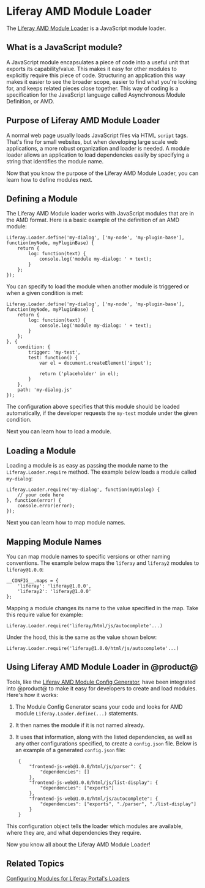 # Liferay AMD Module Loader [](id=liferay-amd-module-loader)

The [Liferay AMD Module Loader](https://github.com/liferay/liferay-amd-loader#amd-module-loader) 
is a JavaScript  module loader.

## What is a JavaScript module? [](id=what-is-a-javascript-module)

A JavaScript module encapsulates a piece of code into a useful unit that exports
its capability/value. This makes it easy for other modules to explicitly require
this piece of code. Structuring an application this way makes it easier to see
the broader scope, easier to find what you're looking for, and keeps related
pieces close together. This way of coding is a specification for the JavaScript
language called Asynchronous Module Definition, or AMD. 

## Purpose of Liferay AMD Module Loader [](id=purpose-of-liferay-amd-module-loader)

A normal web page usually loads JavaScript files via HTML `script` tags. That's 
fine for small websites, but when developing large scale web applications, a 
more robust organization and loader is needed. A module loader allows an 
application to load dependencies easily by specifying a string that identifies
the module name.

Now that you know the purpose of the Liferay AMD Module Loader, you can learn
how to define modules next.

## Defining a Module [](id=defining-a-module)

The Liferay AMD Module loader works with JavaScript modules that are in the AMD 
format. Here is a basic example of the definition of an AMD module:


    Liferay.Loader.define('my-dialog', ['my-node', 'my-plugin-base'], function(myNode, myPluginBase) {
        return {
            log: function(text) {
                console.log('module my-dialog: ' + text);
            }
        };
    });

You can specify to load the module when another module is triggered or when a
given condition is met:

    Liferay.Loader.define('my-dialog', ['my-node', 'my-plugin-base'], function(myNode, myPluginBase) {
        return {
            log: function(text) {
                console.log('module my-dialog: ' + text);
            }
        };
    }, {
        condition: {
            trigger: 'my-test',
            test: function() {
                var el = document.createElement('input');
    
                return ('placeholder' in el);
            }
        },
        path: 'my-dialog.js'
    });

The configuration above specifies that this module should be loaded
automatically, if the developer requests the `my-test` module under the given
condition.

Next you can learn how to load a module.

## Loading a Module [](id=loading-a-module)

Loading a module is as easy as passing the module name to the `Liferay.Loader.require` method.
The example below loads a module called `my-dialog`:


    Liferay.Loader.require('my-dialog', function(myDialog) {
        // your code here
    }, function(error) {
        console.error(error);
    });

Next you can learn how to map module names.
 
## Mapping Module Names [](id=mapping-module-names)

You can map module names to specific versions or other naming conventions. The
example below maps the `liferay` and `liferay2` modules to `liferay@1.0.0`:

    __CONFIG__.maps = {
        'liferay': 'liferay@1.0.0',
        'liferay2': 'liferay@1.0.0'
    };

Mapping a module changes its name to the value specified in the map. Take this
require value for example:

    Liferay.Loader.require('liferay/html/js/autocomplete'...)

Under the hood, this is the same as the value shown below:

    Liferay.Loader.require('liferay@1.0.0/html/js/autocomplete'...)

## Using Liferay AMD Module Loader in @product@ [](id=using-liferay-amd-module-loader-in-liferay)

Tools, like the [Liferay AMD Module Config Generator](https://github.com/liferay/liferay-module-config-generator), 
have been integrated into @product@ to make it easy for developers to create 
and load modules. Here's how it works:

1. The Module Config Generator scans your code and looks for AMD module
   `Liferay.Loader.define(...)` statements.

2. It then names the module if it is not named already.

3. It uses that information, along with the listed dependencies, as well as any
   other configurations specified, to create a `config.json` file. Below is an
   example of a generated `config.json` file:

        {
            "frontend-js-web@1.0.0/html/js/parser": {
                "dependencies": []
            },
            "frontend-js-web@1.0.0/html/js/list-display": {
                "dependencies": ["exports"]
            },
            "frontend-js-web@1.0.0/html/js/autocomplete": {
                "dependencies": ["exports", "./parser", "./list-display"]
            }
        }

This configuration object tells the loader which modules are available, where 
they are, and what dependencies they require.

Now you know all about the Liferay AMD Module Loader!

## Related Topics [](id=related-topics)

[Configuring Modules for Liferay Portal's Loaders](/develop/tutorials/-/knowledge_base/7-0/configuring-modules-for-products-loaders)
